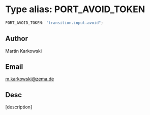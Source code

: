 # Type alias: PORT_AVOID_TOKEN

```ts
PORT_AVOID_TOKEN: "transition.input.avoid";
```

## Author

Martin Karkowski

## Email

m.karkowski@zema.de

## Desc

[description]
